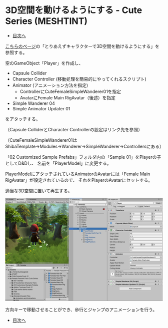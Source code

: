 # 3D空間を動けるようにする - Cute Series (MESHTINT)

- [目次へ](./index.md)

[こちらのページ](https://takanashi1443.github.io/dev_note/template/)の「とりあえずキャラクターで3D空間を動けるようにする」を参照する。

空のGameObject「Player」を作成し、

- Capsule Collider
- Character Controller (移動処理を簡易的にやってくれるスクリプト)
- Animator (アニメーション方法を指定)
    - ControllerにCuteFemaleSimpleWanderer01を指定
    - AvatarにFemale Main RigAvatar（後述）を指定
- Simple Wanderer 04
- Simple Animator Updater 01

をアタッチする。

（Capsule ColliderとCharacter Controllerの設定はリンク先を参照）

（CuteFemaleSimpleWanderer01はShibaTemplate→Modules→Wanderer→SimpleWanderer→Controllersにある）


「02 Customized Sample Prefabs」フォルダ内の「Sample 01」をPlayerの子としてD&Dし、
名前を「PlayerModel」に変更する。


PlayerModelにアタッチされているAnimatorのAvatarには「Female Main RigAvatar」が設定されているので、
それをPlayerのAvatarにセットする。

適当な3D空間に置いて再生する。

![tutorial_setup](./media/tutorial_setup.png)

方向キーで移動させることができ、歩行とジャンプのアニメーションを行う。

- [目次へ](./../index.md)


